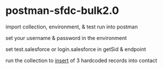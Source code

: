 # postman-sfdc-bulk2.0

import collection, environment, & test run into postman

set your username & password in the environment

set test.salesforce or login.salesforce in getSid & endpoint

run the collection to [insert](https://developer.salesforce.com/docs/atlas.en-us.api_bulk_v2.meta/api_bulk_v2/walkthrough_upload_data.htm) of 3 hardcoded records into contact



